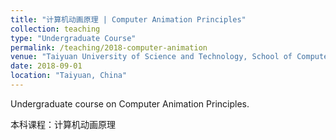 ```yaml
---
title: "计算机动画原理 | Computer Animation Principles"
collection: teaching
type: "Undergraduate Course"
permalink: /teaching/2018-computer-animation
venue: "Taiyuan University of Science and Technology, School of Computer Science and Technology"
date: 2018-09-01
location: "Taiyuan, China"
---
```


Undergraduate course on Computer Animation Principles.

本科课程：计算机动画原理

